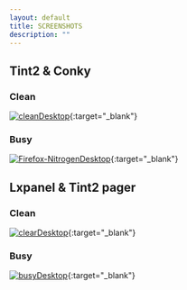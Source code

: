 ```yaml
---
layout: default
title: SCREENSHOTS
description: ""
---
```


## Tint2 & Conky

### Clean
[![cleanDesktop]({{site.baseurl}}/images/cleanDesktop.jpg)]({{site.baseurl}}/images/cleanDesktop.jpg){:target="_blank"}

### Busy
[![Firefox-NitrogenDesktop]({{site.baseurl}}/images/Firefox-NitrogenDesktop.jpg)]({{site.baseurl}}/images/Firefox-NitrogenDesktop.jpg){:target="_blank"}

## Lxpanel & Tint2 pager

### Clean
[![clearDesktop]({{site.baseurl}}/images/clearDesktop.png)]({{site.baseurl}}/images/clearDesktop.png){:target="_blank"}

### Busy
[![busyDesktop]({{site.baseurl}}/images/busyDesktop.png)]({{site.baseurl}}/images/busyDesktop.png){:target="_blank"}
